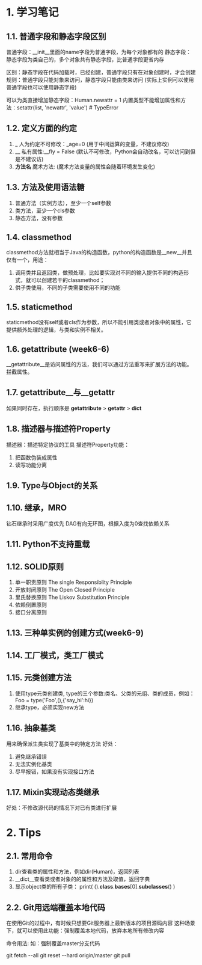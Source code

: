 
# 1. 学习笔记

## 1.1. 普通字段和静态字段区别
普通字段：__init__里面的name字段为普通字段，为每个对象都有的
静态字段：静态字段为类自己的，多个对象共有静态字段，比普通字段更省内存

区别：静态字段在代码加载时，已经创建，普通字段只有在对象创建时，才会创建
规则：普通字段只能对象来访问，静态字段只能由类来访问 (实际上实例可以使用普通字段也可以使用静态字段)

可以为类直接增加静态字段：Human.newattr = 1
内置类型不能增加属性和方法：setattr(list, 'newattr', 'value') # TypeError

## 1.2. 定义方面的约定
1. _ 人为约定不可修改：_age=0 (用于中间运算的变量，不建议修改)
2. __ 私有属性:__fly = False (默认不可修改，Python会自动改名，可以访问到但是不建议访)
3. __方法名__ 魔术方法: (魔术方法变量的属性会随着环境发生变化)

## 1.3. 方法及使用语法糖
1. 普通方法（实例方法），至少一个self参数
2. 类方法，至少一个cls参数
3. 静态方法，没有参数

## 1.4. classmethod
classmethod方法就相当于Java的构造函数，python的构造函数是__new__并且仅有一个，用途：
1. 调用类并且返回类，做预处理，比如要实现对不同的输入提供不同的构造形式，就可以创建若干的classmethod；
2. 供子类使用，不同的子类需要使用不同的功能

## 1.5. staticmethod
staticmethod没有self或者cls作为参数，所以不能引用类或者对象中的属性，它提供额外处理的逻辑，与类和实例不相关。

## 1.6. __getattribute__ (week6-6)
__getattribute__是访问属性的方法，我们可以通过方法重写来扩展方法的功能。拦截属性。

## 1.7. __getattribute__与__getattr__
如果同时存在，执行顺序是 __getattribute__ > __getattr__ > __dict__

## 1.8. 描述器与描述符Property
描述器：描述特定协议的工具
描述符Property功能：
1. 把函数伪装成属性
2. 读写功能分离

## 1.9. Type与Object的关系


## 1.10. 继承，MRO
钻石继承时采用广度优先
DAG有向无环图，根据入度为0查找依赖关系

## 1.11. Python不支持重载

## 1.12. SOLID原则
1. 单一职责原则 The single Responsiblity Principle
2. 开放封闭原则 The Open Closed Principle
3. 里氏替换原则 The Liskov Substitution Principle
4. 依赖倒置原则
5. 接口分离原则

## 1.13. 三种单实例的创建方式(week6-9)

## 1.14. 工厂模式，类工厂模式

## 1.15. 元类创建方法
1. 使用type元类创建类, type的三个参数:类名、父类的元组、类的成员，例如：Foo = type('Foo',(),{'say_hi':hi})
2. 继承type，必须实现new方法

## 1.16. 抽象基类
用来确保派生类实现了基类中的特定方法
好处：
1. 避免继承错误
2. 无法实例化基类
3. 尽早报错，如果没有实现接口方法

## 1.17. Mixin实现动态类继承
好处：不修改源代码的情况下对已有类进行扩展

# 2. Tips

## 2.1. 常用命令
1. dir查看类的属性和方法，例如dir(Human)，返回列表
2. __dict__查看类或者对象的的属性和方法及取值，返回字典
3. 显示object类的所有子类： print( ().__class__.__bases__[0].__subclasses__() )
   
## 2.2. Git用远端覆盖本地代码
在使用Git的过程中，有时候只想要Git服务器上最新版本的项目源码内容
这种场景下，就可以使用此功能：强制覆盖本地代码，放弃本地所有修改内容

命令用法:
如：强制覆盖master分支代码

git fetch --all
git reset --hard origin/master
git pull